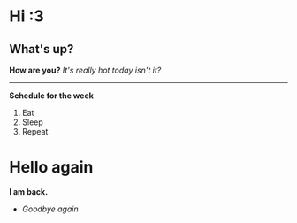 # Hi :3
## What's up?
**How are you?**
*It's really hot today isn't it?*
***

**Schedule for the week**
1. Eat 
2. Sleep
3. Repeat

# Hello again
**I am back.**
* *Goodbye again*


